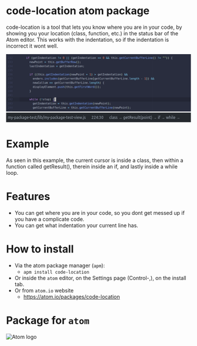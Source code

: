 # code-location atom package

code-location is a tool that lets you know where you are in your code, by showing you your location (class, function, etc.) in the status bar of the Atom editor.
This works with the indentation, so if the indentation is incorrect it wont well.

![A screenshot of your package](https://raw.githubusercontent.com/Jonny-exe/atom-code-location/master/Function_screenshot.png)
![A screenshot of your package](https://raw.githubusercontent.com/Jonny-exe/atom-code-location/master/StatusBarLocation.png)

# Example

As seen in this example, the current cursor is inside a class, then within a function called getResult(), therein inside an if, and lastly inside a while loop.

# Features 
- You can get where you are in your code, so you dont get messed up if you have a complicate code.
- You can get what indentation your current line has.

# How to install

- Via the atom package manager (`apm`):
  - `apm install code-location`
- Or inside the `atom` editor, on the Settings page (Control-,), on the install tab.
- Or from `atom.io` website
  - https://atom.io/packages/code-location


# Package for `atom`

![Atom logo](https://dl2.macupdate.com/images/icons256/53196.png?d=1518722998)
